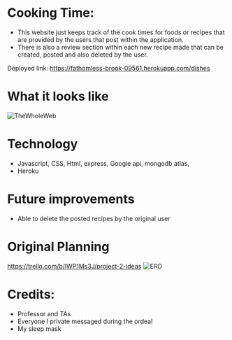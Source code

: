 # Cooking Time:
* This website just keeps track of the cook times for foods or recipes that are provided by
the users that post within the application.
* There is also a review section within each new recipe made that can be created, posted and also
deleted by the user.

Deployed link:
https://fathomless-brook-09561.herokuapp.com/dishes

# What it looks like
![TheWholeWeb](https://imgur.com/qfVEMOJ.png)

# Technology
* Javascript, CSS, Html, express, Google api, mongodb atlas,
* Heroku

# Future improvements
* Able to delete the posted recipes by the original user

# Original Planning
https://trello.com/b/lWP1Ms3J/project-2-ideas
![ERD](https://imgur.com/eQQTi0P.png)

# Credits:
* Professor and TAs
* Everyone I private messaged during the ordeal
* My sleep mask